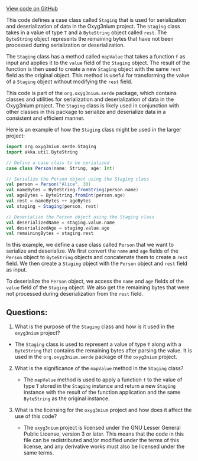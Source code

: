 [View code on GitHub](https://github.com/oxyg3nium/oxyg3nium/serde/src/main/scala/org/oxyg3nium/serde/Staging.scala)

This code defines a case class called `Staging` that is used for serialization and deserialization of data in the Oxyg3nium project. The `Staging` class takes in a value of type `T` and a `ByteString` object called `rest`. The `ByteString` object represents the remaining bytes that have not been processed during serialization or deserialization.

The `Staging` class has a method called `mapValue` that takes a function `f` as input and applies it to the `value` field of the `Staging` object. The result of the function is then used to create a new `Staging` object with the same `rest` field as the original object. This method is useful for transforming the value of a `Staging` object without modifying the `rest` field.

This code is part of the `org.oxyg3nium.serde` package, which contains classes and utilities for serialization and deserialization of data in the Oxyg3nium project. The `Staging` class is likely used in conjunction with other classes in this package to serialize and deserialize data in a consistent and efficient manner.

Here is an example of how the `Staging` class might be used in the larger project:

```scala
import org.oxyg3nium.serde.Staging
import akka.util.ByteString

// Define a case class to be serialized
case class Person(name: String, age: Int)

// Serialize the Person object using the Staging class
val person = Person("Alice", 30)
val nameBytes = ByteString.fromString(person.name)
val ageBytes = ByteString.fromInt(person.age)
val rest = nameBytes ++ ageBytes
val staging = Staging(person, rest)

// Deserialize the Person object using the Staging class
val deserializedName = staging.value.name
val deserializedAge = staging.value.age
val remainingBytes = staging.rest
``` 

In this example, we define a case class called `Person` that we want to serialize and deserialize. We first convert the `name` and `age` fields of the `Person` object to `ByteString` objects and concatenate them to create a `rest` field. We then create a `Staging` object with the `Person` object and `rest` field as input.

To deserialize the `Person` object, we access the `name` and `age` fields of the `value` field of the `Staging` object. We also get the remaining bytes that were not processed during deserialization from the `rest` field.
## Questions: 
 1. What is the purpose of the `Staging` class and how is it used in the `oxyg3nium` project?
   - The `Staging` class is used to represent a value of type `T` along with a `ByteString` that contains the remaining bytes after parsing the value. It is used in the `org.oxyg3nium.serde` package of the `oxyg3nium` project.
   
2. What is the significance of the `mapValue` method in the `Staging` class?
   - The `mapValue` method is used to apply a function `f` to the value of type `T` stored in the `Staging` instance and return a new `Staging` instance with the result of the function application and the same `ByteString` as the original instance.
   
3. What is the licensing for the `oxyg3nium` project and how does it affect the use of this code?
   - The `oxyg3nium` project is licensed under the GNU Lesser General Public License, version 3 or later. This means that the code in this file can be redistributed and/or modified under the terms of this license, and any derivative works must also be licensed under the same terms.